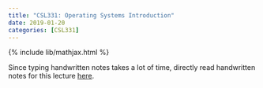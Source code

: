 ```yaml
---
title: "CSL331: Operating Systems Introduction"
date: 2019-01-20
categories: [CSL331]
---
```

{% include lib/mathjax.html %}

Since typing handwritten notes takes a lot of time, directly read handwritten notes for this lecture [here](https://drive.google.com/file/d/1LDoFyE_b9y_UfPz0VtFYXxJd5bDaKUkH/view?usp=sharing).